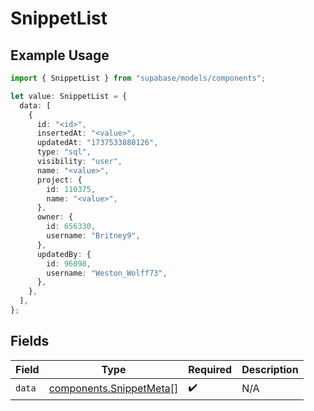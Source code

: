 # SnippetList

## Example Usage

```typescript
import { SnippetList } from "supabase/models/components";

let value: SnippetList = {
  data: [
    {
      id: "<id>",
      insertedAt: "<value>",
      updatedAt: "1737533880126",
      type: "sql",
      visibility: "user",
      name: "<value>",
      project: {
        id: 110375,
        name: "<value>",
      },
      owner: {
        id: 656330,
        username: "Britney9",
      },
      updatedBy: {
        id: 96098,
        username: "Weston_Wolff73",
      },
    },
  ],
};
```

## Fields

| Field                                                              | Type                                                               | Required                                                           | Description                                                        |
| ------------------------------------------------------------------ | ------------------------------------------------------------------ | ------------------------------------------------------------------ | ------------------------------------------------------------------ |
| `data`                                                             | [components.SnippetMeta](../../models/components/snippetmeta.md)[] | :heavy_check_mark:                                                 | N/A                                                                |